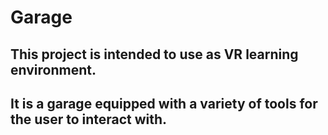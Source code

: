 # Garage
## This project is intended to use as VR learning environment.
## It is a garage equipped with a variety of tools for the user to interact with.
